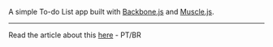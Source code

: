 A simple To-do List app built with [Backbone.js](http://backbonejs.org) and [Muscle.js](http://npmjs.com/package/muscle).

---

Read the article about this [here](http://lucasfsouza.com.br/blog/articles/to-do-list-app-com-backbone-muscle-e-browserify/) - PT/BR
